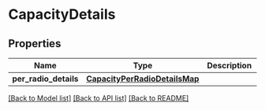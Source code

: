 # CapacityDetails

## Properties
Name | Type | Description | Notes
------------ | ------------- | ------------- | -------------
**per_radio_details** | [**CapacityPerRadioDetailsMap**](CapacityPerRadioDetailsMap.md) |  | [optional] 

[[Back to Model list]](../README.md#documentation-for-models) [[Back to API list]](../README.md#documentation-for-api-endpoints) [[Back to README]](../README.md)

